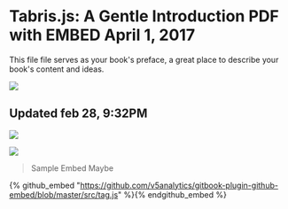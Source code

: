 # Tabris.js: A Gentle Introduction PDF with EMBED April 1, 2017


This file file serves as your book's preface, a great place to describe your book's content and ideas.


![](https://cdn.pixabay.com/photo/2017/07/11/12/42/smartphone-2493419_960_720.jpg)
## Updated feb 28, 9:32PM
![](https://tabrisjs.com/assets/public-content/img/iphone-cropped-small.png)

![](https://cdn.pixabay.com/photo/2017/06/13/10/29/mobile-phone-2398339_960_720.jpg)

>Sample Embed Maybe

{% github_embed "https://github.com/v5analytics/gitbook-plugin-github-embed/blob/master/src/tag.js" %}{% endgithub_embed %}
